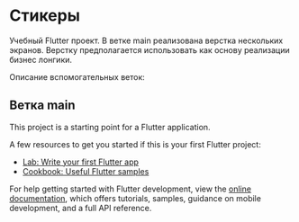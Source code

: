 # Стикеры
Учебный Flutter проект.
В ветке main реализована верстка нескольких экранов. Верстку предполагается использовать как основу реализации бизнес лонгики.


Описание вспомогательных веток:

## Ветка main

This project is a starting point for a Flutter application.

A few resources to get you started if this is your first Flutter project:

- [Lab: Write your first Flutter app](https://docs.flutter.dev/get-started/codelab)
- [Cookbook: Useful Flutter samples](https://docs.flutter.dev/cookbook)

For help getting started with Flutter development, view the
[online documentation](https://docs.flutter.dev/), which offers tutorials,
samples, guidance on mobile development, and a full API reference.
